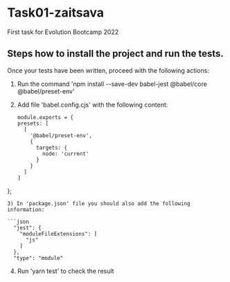 # Task01-zaitsava
First task for Evolution Bootcamp 2022

## Steps how to install the project and run the tests.
Once your tests have been written, proceed with the following actions:
1) Run the command 'npm install --save-dev babel-jest @babel/core @babel/preset-env'
2) Add file 'babel.config.cjs' with the following content:

   ```
   module.exports = {
   presets: [
     [
       '@babel/preset-env',
       {
         targets: {
           node: 'current'
         }
       }
     ]
   ]
 };
```
3) In 'package.json' file you should also add the following information:

```json
  "jest": {
    "moduleFileExtensions": [
      "js"
    ]
  },
  "type": "module"
```
4) Run 'yarn test' to check the result
